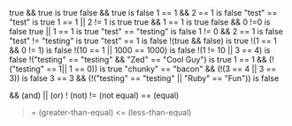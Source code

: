 true && true is true
false && true is false
1 == 1 && 2 == 1 is false
"test" == "test" is true
1 == 1 || 2 != 1 is true
true && 1 == 1 is true
false && 0 !=0 is false
true || 1 == 1 is true
"test" == "testing" is false
1 != 0 && 2 == 1 is false
"test" != "testing" is true
"test" == 1 is false
!(true && false) is true
!(1 == 1 && 0 != 1) is false
!(10 == 1 || 1000 == 1000) is false
!(1 != 10 || 3 == 4) is false
!("testing" == "testing" && "Zed" == "Cool Guy") is true
1 == 1 && (!("testing" == 1|| 1 == 0)) is true
"chunky" == "bacon" && (!(3 == 4 || 3 == 3)) is false
3 == 3 && (!("testing" == "testing" || "Ruby" == "Fun")) is false

&& (and)
|| (or)
! (not)
!= (not equal)
== (equal)
>= (greater-than-equal)
<= (less-than-equal)
